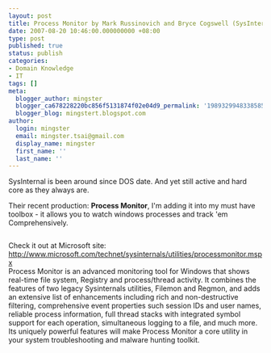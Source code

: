 ```yaml
---
layout: post
title: Process Monitor by Mark Russinovich and Bryce Cogswell (SysInternal)
date: 2007-08-20 10:46:00.000000000 +08:00
type: post
published: true
status: publish
categories:
- Domain Knowledge
- IT
tags: []
meta:
  blogger_author: mingster
  blogger_ca678228220bc856f5131874f02e04d9_permalink: '1989329948338585217'
  blogger_blog: mingstert.blogspot.com
author:
  login: mingster
  email: mingster.tsai@gmail.com
  display_name: mingster
  first_name: ''
  last_name: ''
---
```

<p>SysInternal is been around since DOS date. And yet still active and hard core as they always are.</p>
<p>Their recent production: <strong>Process Monitor</strong>, I'm adding it into my must have toolbox - it allows you to watch windows processes and track 'em Comprehensively.</p>
<p><a href="http://mingster.files.wordpress.com/2007/08/procmon-main4.gif"><img alt="" src="{{ site.JB.IMAGE_PATH }}/procmon-main4.gif?w=300" border="0" /></a>
<div>Check it out at Microsoft site: <a href="http://www.microsoft.com/technet/sysinternals/utilities/processmonitor.mspx">http://www.microsoft.com/technet/sysinternals/utilities/processmonitor.mspx</a></div>
<div></div>
<div></div>
<div>Process Monitor is an advanced monitoring tool for Windows that shows real-time file system, Registry and process/thread activity. It combines the features of two legacy Sysinternals utilities, Filemon and Regmon, and adds an extensive list of enhancements including rich and non-destructive filtering, comprehensive event properties such session IDs and user names, reliable process information, full thread stacks with integrated symbol support for each operation, simultaneous logging to a file, and much more. Its uniquely powerful features will make Process Monitor a core utility in your system troubleshooting and malware hunting toolkit.</div>
